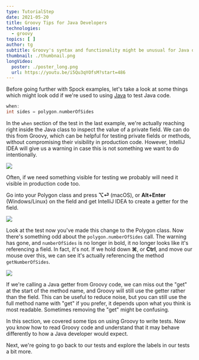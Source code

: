 ```yaml
---
type: TutorialStep
date: 2021-05-20
title: Groovy Tips for Java Developers
technologies:
  - groovy
topics: [ ]
author: tg
subtitle: Groovy's syntax and functionality might be unusual for Java developers to begin with, but it can be very helpful for testing.
thumbnail: ./thumbnail.png
longVideo:
  poster: ./poster_long.png
  url: https://youtu.be/i5Qu3qYOfsM?start=486
---
```


Before going further with Spock examples, let's take a look at some things which might look odd if we're used to using [Java](../../../technologies/java) to test Java code.

```groovy
when:
int sides = polygon.numberOfSides
```

In the `when` section of the test in the last example, we're actually reaching right inside the Java class to inspect the value of a private field. We can do this from Groovy, which can be helpful for testing private fields or methods, without compromising their visibility in production code. However, IntelliJ IDEA will give us a warning in case this is not something we want to do intentionally.

![](./11.png)

Often, if we need something visible for testing we probably will need it visible in production code too.

Go into your Polygon class and press **⌥⏎** (macOS), or **Alt+Enter** (Windows/Linux) on the field and get IntelliJ IDEA to create a getter for the field.

![](./12.png)

Look at the test now you've made this change to the Polygon class. Now there's something odd about the `polygon.numberOfSides` call. The warning has gone, and `numberOfSides` is no longer in bold, it no longer looks like it's referencing a field. In fact, it's not. If we hold down **⌘**, or **Ctrl**, and move our mouse over this, we can see it's actually referencing the method `getNumberOfSides`.

![](./13.png)

If we're calling a Java getter from Groovy code, we can miss out the "get" at the start of the method name, and Groovy will still use the getter rather than the field. This can be useful to reduce noise, but you can still use the full method name with "get" if you prefer, it depends upon what you think is most readable. Sometimes removing the "get" might be confusing.

In this section, we covered some tips on using Groovy to write tests. Now you know how to read Groovy code and understand that it may behave differently to how a Java developer would expect.

Next, we're going to go back to our tests and explore the labels in our tests a bit more. 


